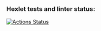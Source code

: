 ### Hexlet tests and linter status:
[![Actions Status](https://github.com/graywrk/python-project-50/actions/workflows/hexlet-check.yml/badge.svg)](https://github.com/graywrk/python-project-50/actions)